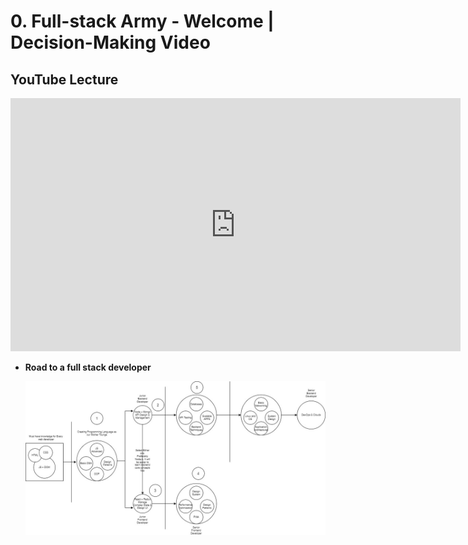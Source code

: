 # 0. Full-stack Army - Welcome | Decision-Making Video

## YouTube Lecture
<iframe width="720" height="405" src="https://www.youtube.com/embed/ewBBT6Iph0M" title="YouTube video player" frameborder="0" allow="accelerometer; autoplay; clipboard-write; encrypted-media; gyroscope; picture-in-picture" allowfullscreen></iframe>

- **Road to a full stack developer**

  ![MERN-stack](./lecture0-diagram.jpg)
